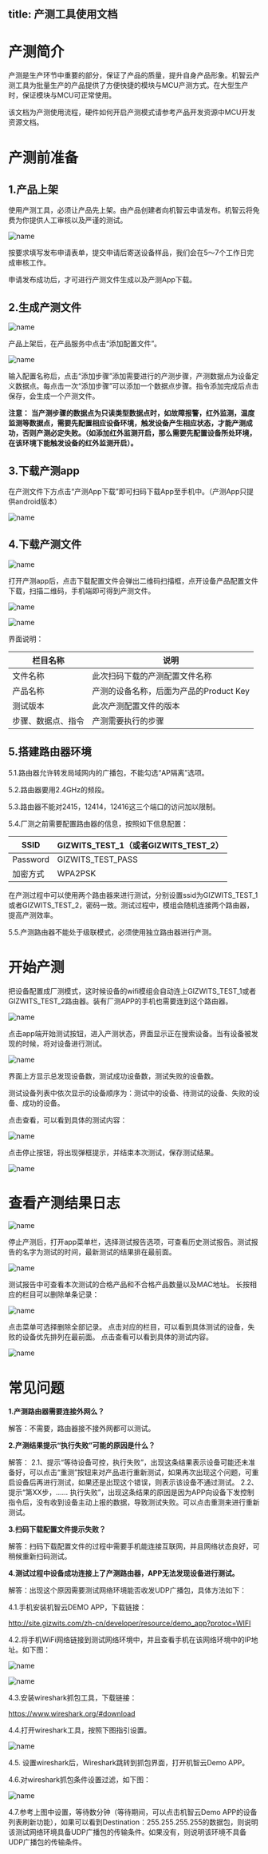title: 产测工具使用文档
---

# 产测简介

产测是生产环节中重要的部分，保证了产品的质量，提升自身产品形象。机智云产测工具为批量生产的产品提供了方便快捷的模块与MCU产测方式。在大型生产时，保证模块与MCU可正常使用。

该文档为产测使用流程，硬件如何开启产测模式请参考产品开发资源中MCU开发资源文档。

# 产测前准备

## 1.产品上架

使用产测工具，必须让产品先上架。由产品创建者向机智云申请发布。机智云将免费为你提供人工审核以及严谨的测试。
 
 ![name](/assets/zh-cn/deviceDev/debug/test/1478080883108.png)

按要求填写发布申请表单，提交申请后寄送设备样品，我们会在5～7个工作日完成审核工作。

申请发布成功后，才可进行产测文件生成以及产测App下载。


## 2.生成产测文件
 
   ![name](/assets/zh-cn/deviceDev/debug/test/1478081465319.png)
  
产品上架后，在产品服务中点击“添加配置文件”。

 ![name](/assets/zh-cn/deviceDev/debug/test/1478081489006.png)

输入配置名称后，点击“添加步骤”添加需要进行的产测步骤，产测数据点为设备定义数据点。每点击一次“添加步骤”可以添加一个数据点步骤。指令添加完成后点击保存，会生成一个产测文件。

**注意：**
**当产测步骤的数据点为只读类型数据点时，如故障报警，红外监测，温度监测等数据点，需要先配置相应设备环境，触发设备产生相应状态，才能产测成功，否则产测必定失败。（如添加红外监测开启，那么需要先配置设备所处环境，在该环境下能触发设备的红外监测开启）。**
 
## 3.下载产测app
在产测文件下方点击“产测App下载”即可扫码下载App至手机中。（产测App只提供android版本）

  ![name](/assets/zh-cn/deviceDev/debug/test/1478081515011.png)


## 4.下载产测文件
 
   ![name](/assets/zh-cn/deviceDev/debug/test/1478081550135.png)
 
打开产测app后，点击下载配置文件会弹出二维码扫描框，点开设备产品配置文件下载，扫描二维码，手机端即可得到产测文件。

 ![name](/assets/zh-cn/deviceDev/debug/test/1478081584399.png)
 
  ![name](/assets/zh-cn/deviceDev/debug/test/1478082019314.png)

界面说明：

|栏目名称|说明|
|--|--|
|文件名称|此次扫码下载的产测配置文件名称|
|产品名称|产测的设备名称，后面为产品的Product Key|
|测试版本|此次产测配置文件的版本|
|步骤、数据点、指令|产测需要执行的步骤|


## 5.搭建路由器环境

5.1.路由器允许转发局域网内的广播包，不能勾选“AP隔离”选项。

5.2.路由器要用2.4GHz的频段。

5.3.路由器不能对2415，12414，12416这三个端口的访问加以限制。

5.4.厂测之前需要配置路由器的信息，按照如下信息配置：


|SSID|GIZWITS_TEST_1（或者GIZWITS_TEST_2）|
|--|--|
|Password|GIZWITS_TEST_PASS|
|加密方式|WPA2PSK|

在产测过程中可以使用两个路由器来进行测试，分别设置ssid为GIZWITS_TEST_1或者GIZWITS_TEST_2，密码一致。测试过程中，模组会随机连接两个路由器，提高产测效率。

5.5.产测路由器不能处于级联模式，必须使用独立路由器进行产测。

# 开始产测

把设备配置成厂测模式，这时候设备的wifi模组会自动连上GIZWITS_TEST_1或者GIZWITS_TEST_2路由器。装有厂测APP的手机也需要连到这个路由器。
 
  ![name](/assets/zh-cn/deviceDev/debug/test/1478082261395.png)

 
点击app端开始测试按钮，进入产测状态，界面显示正在搜索设备。当有设备被发现的时候，将对设备进行测试。

 ![name](/assets/zh-cn/deviceDev/debug/test/1478082270994.png)

 
界面上方显示总发现设备数，测试成功设备数，测试失败的设备数。

测试设备列表中依次显示的设备顺序为：测试中的设备、待测试的设备、失败的设备、成功的设备。

点击查看，可以看到具体的测试内容：
 
  ![name](/assets/zh-cn/deviceDev/debug/test/1478082289710.png)

点击停止按钮，将出现弹框提示，并结束本次测试，保存测试结果。
 
 ![name](/assets/zh-cn/deviceDev/debug/test/1478082339713.png)



# 查看产测结果日志
 
  ![name](/assets/zh-cn/deviceDev/debug/test/1478082392592.png)

 
停止产测后，打开app菜单栏，选择测试报告选项，可查看历史测试报告。测试报告的名字为测试的时间，最新测试的结果排在最前面。
 
 ![name](/assets/zh-cn/deviceDev/debug/test/1478082397951.png)

测试报告中可查看本次测试的合格产品和不合格产品数量以及MAC地址。
长按相应的栏目可以删除单条记录：
 
  ![name](/assets/zh-cn/deviceDev/debug/test/1478082421696.png)
 
点击菜单可选择删除全部记录。
点击对应的栏目，可以看到具体测试的设备，失败的设备优先排列在最前面。 
点击查看可以看到具体的测试内容。
 
 ![name](/assets/zh-cn/deviceDev/debug/test/1478082430874.png)

# 常见问题

**1.产测路由器需要连接外网么？**

解答：不需要，路由器接不接外网都可以测试。

**2.产测结果提示“执行失败”可能的原因是什么？**

解答：
2.1、提示“等待设备可控，执行失败”，出现这条结果表示设备可能还未准备好，可以点击“重测”按钮来对产品进行重新测试，如果再次出现这个问题，可重启设备后再进行测试，如果还是出现这个错误，则表示该设备不通过测试。
2.2、提示“第XX步，…… 执行失败”，出现这条结果的原因是因为APP向设备下发控制指令后，没有收到设备主动上报的数据，导致测试失败。可以点击重测来进行重新测试。

**3.扫码下载配置文件提示失败？**

解答：扫码下载配置文件的过程中需要手机能连接互联网，并且网络状态良好，可稍候重新扫码测试。

**4.测试过程中设备成功连接上了产测路由器，APP无法发现设备进行测试。**

解答：出现这个原因需要测试网络环境能否收发UDP广播包，具体方法如下：

4.1.手机安装机智云DEMO APP，下载链接：

http://site.gizwits.com/zh-cn/developer/resource/demo_app?protoc=WIFI

4.2.将手机WiFi网络链接到测试网络环境中，并且查看手机在该网络环境中的IP地址。如下图：
 
  ![name](/assets/zh-cn/deviceDev/debug/test/1478086837594.png)

 ![name](/assets/zh-cn/deviceDev/debug/test/1478086843863.png)

 
4.3.安装wireshark抓包工具，下载链接：

https://www.wireshark.org/#download

4.4.打开wireshark工具，按照下图指引设置。
 
  ![name](/assets/zh-cn/deviceDev/debug/test/1478086880035.png)

 
4.5.	设置wireshark后，Wireshark跳转到抓包界面，打开机智云Demo APP。

4.6.对wireshark抓包条件设置过滤，如下图：

 ![name](/assets/zh-cn/deviceDev/debug/test/1478086898188.png)
 
4.7.参考上图中设置，等待数分钟（等待期间，可以点击机智云Demo APP的设备列表刷新功能），如果可以看到Destination：255.255.255.255的数据包，则说明该测试网络环境具备UDP广播包的传输条件。如果没有，则说明该环境不具备UDP广播包的传输条件。
